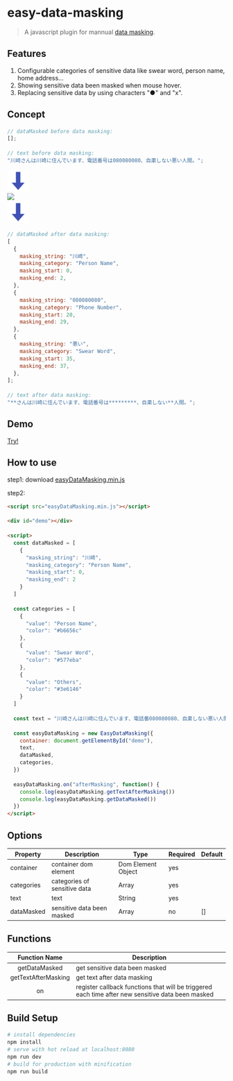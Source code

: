 # easy-data-masking

> A javascript plugin for mannual [data masking](https://research.aimultiple.com/data-masking/).

## Features

1. Configurable categories of sensitive data like swear word, person name, home address...
2. Showing sensitive data been masked when mouse hover.
3. Replacing sensitive data by using characters "●" and "x".

## Concept

```javascript
// dataMasked before data masking:
[];

// text before data masking:
"川崎さんは川崎に住んでいます、電話番号は080080080、自粛しない悪い人間。";
```

<img src="down-arrow.png" width="50px"/><br/>
<img src="demo1.gif" width="750px"/><br/>
<img src="down-arrow.png" width="50px"/><br/>

```javascript
// dataMasked after data masking:
[
  {
    masking_string: "川崎",
    masking_category: "Person Name",
    masking_start: 0,
    masking_end: 2,
  },
  {
    masking_string: "080080080",
    masking_category: "Phone Number",
    masking_start: 20,
    masking_end: 29,
  },
  {
    masking_string: "悪い",
    masking_category: "Swear Word",
    masking_start: 35,
    masking_end: 37,
  },
];

// text after data masking:
"**さんは川崎に住んでいます、電話番号は*********、自粛しない**人間。";
```
## Demo

[Try!](https://codesandbox.io/s/easy-data-masking-igykl?file=/index.html)

## How to use

step1: download [easyDataMasking.min.js](https://github.com/HC200ok/easy-data-masking/blob/master/dist/easyDataMasking.min.js)

step2:

```html
<script src="easyDataMasking.min.js"></script>

<div id="demo"></div>

<script>
  const dataMasked = [
    {
      "masking_string": "川崎",
      "masking_category": "Person Name",
      "masking_start": 0,
      "masking_end": 2
    }
  ]

  const categories = [
    {
      "value": "Person Name",
      "color": "#b6656c"
    },
    {
      "value": "Swear Word",
      "color": "#577eba"
    },
    {
      "value": "Others",
      "color": "#3e6146"
    }
  ]

  const text = "川崎さんは川崎に住んでいます、電話番080080080、自粛しない悪い人間。"

  const easyDataMasking = new EasyDataMasking({
    container: document.getElementById("demo"),
    text,
    dataMasked,
    categories,
  })

  easyDataMasking.on("afterMasking", function() {
    console.log(easyDataMasking.getTextAfterMasking())
    console.log(easyDataMasking.getDataMasked())
  })
</script>
```

## Options

| Property   | Description                  | Type               | Required | Default |
| ---------- | ---------------------------- | ------------------ | -------- | ------- |
| container  | container dom element        | Dom Element Object | yes      |         |
| categories | categories of sensitive data | Array              | yes      |         |
| text       | text                         | String             | yes      |         |
| dataMasked | sensitive data been masked        | Array              | no       | []      |

## Functions

|    Function Name    | Description                                                                             |
| :-----------------: | --------------------------------------------------------------------------------------- |
|    getDataMasked    | get sensitive data been masked                                                                    |
| getTextAfterMasking | get text after data masking                                                             |
|         on          | register callback functions that will be triggered each time after new sensitive data been masked |

## Build Setup

```bash
# install dependencies
npm install
# serve with hot reload at localhost:8080
npm run dev
# build for production with minification
npm run build
```
